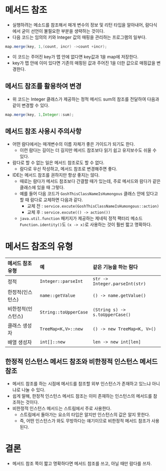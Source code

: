 # 메서드 참조

- 실행하려는 메소드를 참조해서 매개 변수의 정보 및 리턴 타입을 알아내어, 람다식에서 굳이 선언이 불필요한 부분을 생략하는 것이다.
- 다음 코드는 임의의 키와 Integer 값의 매핑을 관리하는 프로그램의 일부다.

```java
map.merge(key, 1,(count, incr) ->count +incr);
```

- 이 코드는 주어진 key가 맵 안에 없다면 key값과 1을 map에 저장한다.
- key가 맵 안에 이미 있다면 기존의 매핑된 값과 주어진 1을 더한 값으로 매핑값을 변경한다.

## 메서드 참조를 활용하여 변경

- 위 코드는 Integer 클래스가 제공하는 정적 메서드 sum의 참조를 전달하여 다음과 같이 변경할 수 있다.

```java
map.merge(key, 1,Integer::sum);
```

## 메서드 참조 사용시 주의사항

- 어떤 람다에서는 매개변수의 이름 자체가 좋은 가이드가 되기도 한다.
    - 이런 람다는 길이는 더 길지만 메서드 참조보다 읽기 쉽고 유지보수도 쉬울 수 있다.
- 람다로 할 수 없는 일은 메서드 참조로도 할 수 없다.
    - 람다로 우선 작성하고, 메서드 참조로 변경해주면 좋다.
- IDE는 메서드 참조를 권하지만 항상 좋지는 않다.
    - 때로는 람다가 메서드 참조보다 간결할 때가 있는데, 주로 메서드와 람다가 같은 클래스에 있을 때 그렇다.
    - 예를 들어 다음 코드가 `GoshThisClassNameIsHumongous` 클래스 안에 있다고 할 때 람다로 교체하면 다음과 같다.
        - 교체 전 : `service.excute(GoshThisClassNameIsHumongous::action)`
        - 교체 후 : `service.excute(() -> action())`
    - `java.util.function` 패키지가 제공하는 제네릭 정적 팩터리 메소드 `Function.identity()`도 `(x -> x)`로 사용하는 것이 훨씬 짧고 명확하다.

# 메서드 참조의 유형

| 메서드 참조 유형  | 예                     | 같은 기능을 하는 람다                    |
|:-----------|:----------------------|:--------------------------------|
| 정적         | `Integer::parseInt`   | `str -> Integer.parseInt(str)`   |
| 한정적(인스턴스)  | `name::getValue`      | `() -> name.getValue()`         |
| 비한정적(인스턴스) | `String::toUpperCase` | `(String s) -> s.toUpperCase()` | 
| 클래스 생성자    | `TreeMap<K,V>::new`   | `() -> new TreeMap<K, V>()`     |
| 배열 생성자     | `int[]::new`          | `len -> new int[len]`           |

## 한정적 인스턴스 메서드 참조와 비한정적 인스턴스 메서드 참조
- 메서드 참조를 하는 시점에 메서드를 참조할 외부 인스턴스가 존재하고 있느냐 아니냐로 나눌 수 있다.
- 쉽게 말해, 한정적 인스턴스 메서드 참조는 이미 존재하는 인스턴스의 메서드를 참조하는 것이다.
- 비한정적 인스턴스 메서드는 스트림에서 주로 사용한다.
  - 스트림에서 돌아가는 요소의 타입은 알지만 인스턴스의 값은 알지 못한다.
  - 즉, 어떤 인스턴스가 와도 무방하다는 얘기이므로 비한정적 메서드 참조가 사용된다.

# 결론
- 메서드 참조 쪽이 짧고 명확하다면 메서드 참조를 쓰고, 아닐 때만 람다를 쓰자.
